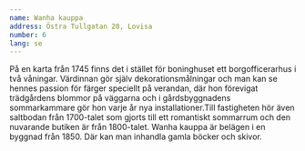 ```yaml
---
name: Wanha kauppa
address: Östra Tullgatan 20, Lovisa
number: 6
lang: se
---
```

På en karta från 1745 finns det i stället för boninghuset ett borgofficerarhus i två våningar. Värdinnan gör själv dekorationsmålningar och man kan se hennes passion för färger speciellt på verandan, där hon förevigat trädgårdens blommor på väggarna och i gårdsbyggnadens sommarkammare gör hon varje år nya installationer.Till fastigheten hör även saltbodan från 1700-talet som gjorts till ett romantiskt sommarrum och den nuvarande butiken är från 1800-talet. Wanha kauppa är belägen i en byggnad från 1850. Där kan man inhandla gamla böcker och skivor. 